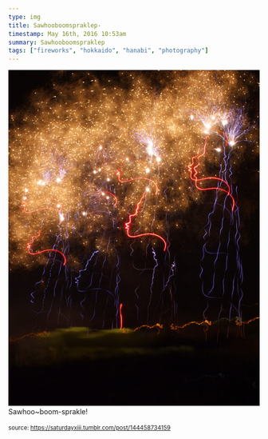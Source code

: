 ```yaml
---
type: img
title: Sawhooboomspraklep-
timestamp: May 16th, 2016 10:53am
summary: Sawhooboomspraklep 
tags: ["fireworks", "hokkaido", "hanabi", "photography"]
---
```

<img src="../media/144458734159.jpg"/>
                                                                                          <div class="caption">
Sawhoo~boom-sprakle!
 
                                    
                
                
                
                
                                
<small>source: https://saturdayxiii.tumblr.com/post/144458734159</small>